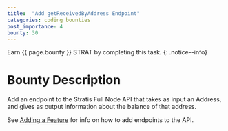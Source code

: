 ```yaml
---
title:  "Add getReceivedByAddress Endpoint"
categories: coding bounties
post_importance: 4
bounty: 30
---
```

Earn {{ page.bounty }} STRAT by completing this task.
{: .notice--info}

# Bounty Description

Add an endpoint to the Stratis Full Node API that takes as input an Address, and gives as output information about the balance of that address.

See [Adding a Feature](/add_feature/) for info on how to add endpoints to the API.
